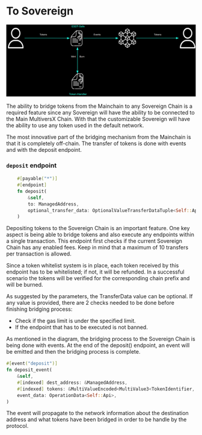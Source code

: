 # To Sovereign
![To Sovereign](../../static/sovereign/ToSovereign.png)

The ability to bridge tokens from the Mainchain to any Sovereign Chain is a required feature since any Sovereign will have the ability to be connected to the Main MultiversX Chain. With that the customizable Sovereign will have the ability to use any token used in the default network.

The most innovative part of the bridging mechanism from the Mainchain is that it is completely off-chain. The transfer of tokens is done with events and with the deposit endpoint.


### `deposit` endpoint
```rust
    #[payable("*")]
    #[endpoint]
    fn deposit(
        &self,
        to: ManagedAddress,
        optional_transfer_data: OptionalValueTransferDataTuple<Self::Api>,
    )
```

Depositing tokens to the Sovereign Chain is an important feature. One key aspect is being able to bridge tokens and also execute any endpoints within a single transaction. This endpoint first checks if the current Sovereign Chain has any enabled fees. Keep in mind that a maximum of 10 transfers per transaction is allowed.

Since a token whitelist system is in place, each token received by this endpoint has to be whitelisted; if not, it will be refunded. In a successful scenario the tokens will be verified for the corresponding chain prefix and will be burned.

As suggested by the parameters, the TransferData value can be optional. If any value is provided, there are 2 checks needed to be done before finishing bridging process:

- Check if the gas limit is under the specified limit.
- If the endpoint that has to be executed is not banned.

As mentioned in the diagram, the bridging process to the Sovereign Chain is being done with events. At the end of the deposit() endpoint, an event will be emitted and then the bridging process is complete.


```rust
#[event("deposit")]
fn deposit_event(
    &self,
    #[indexed] dest_address: &ManagedAddress,
    #[indexed] tokens: &MultiValueEncoded<MultiValue3<TokenIdentifier, u64, EsdtTokenData>>,
    event_data: OperationData<Self::Api>,
)
```

The event will propagate to the network information about the destination address and what tokens have been bridged in order to be handle by the protocol.
